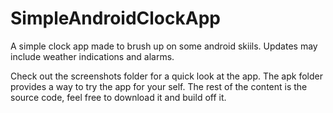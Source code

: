 # SimpleAndroidClockApp


A simple clock app made to brush up on some android skiils. Updates may include weather indications and alarms.

Check out the screenshots folder for a quick look at the app.
The apk folder provides a way to try the app for your self.
The rest of the content is the  source code, feel free to download it and build off it.
